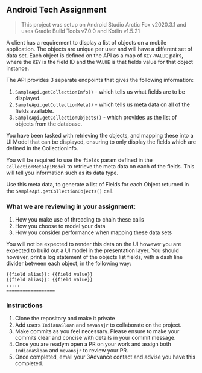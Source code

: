 ## Android Tech Assignment

> This project was setup on Android Studio Arctic Fox v2020.3.1 and uses Gradle Build Tools v7.0.0 and Kotlin v1.5.21

A client has a requirement to display a list of objects on a mobile application. The objects are unique per user and will have a different set of data set. Each object is defined on the API as a map of `KEY-VALUE` pairs, where the `KEY` is the field ID and the `VALUE` is that fields value for that object instance.

The API provides 3 separate endpoints that gives the following information:

1. `SampleApi.getCollectionInfo()` - which tells us what fields are to be displayed.
2. `SampleApi.getCollectionMeta()` - which tells us meta data on all of the fields available.
3. `SampleApi.getCollectionObjects()` - which provides us the list of objects from the database.

You have been tasked with retrieving the objects, and mapping these into a UI Model that can be displayed, ensuring to only display
the fields which are defined in the CollectionInfo.

You will be required to use the `fields` param defined in the `CollectionMetaApiModel` to retrieve the meta data on each of the fields. This will tell you information such as its data type.

Use this meta data, to generate a list of Fields for each Object returned in the `SampleApi.getCollectionObjects()` call.

### What we are reviewing in your assignment:

1. How you make use of threading to chain these calls
2. How you choose to model your data
3. How you consider performance when mapping these data sets

You will not be expected to render this data on the UI however you are expected to build out a UI model in the presentation layer. You should however, print a log statement of the objects list fields, with a dash line divider between each object, in the following way:

```
{{field alias}}: {{field value}}
{{field alias}}: {{field value}}
.....
==================
```


### Instructions
1. Clone the repository and make it private
2. Add users `IndianaSloan` and `mevansjr` to collaborate on the project.
3. Make commits as you feel necessary. Please ensure to make your commits clear and concise with details in your commit message.
4. Once you are readym open a PR on your work and assign both `IndianaSloan` and `mevansjr` to review your PR.
5. Once completed, email your 3Advance contact and advise you have this completed.

